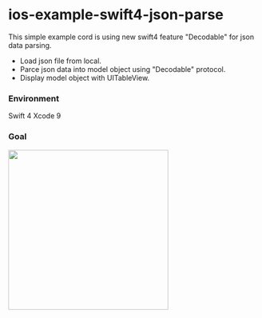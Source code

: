 # ios-example-swift4-json-parse
This simple example cord is using new swift4 feature "Decodable" for json data parsing.

- Load json file from local.
- Parce json data into model object using "Decodable" protocol.
- Display model object with UITableView.

### Environment
Swift 4 Xcode 9

### Goal
<img src="https://user-images.githubusercontent.com/859821/34340742-23f496d8-e9cd-11e7-8383-97805b0fa1e6.png" width="320px">


